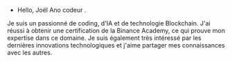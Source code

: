 - Hello, Joël Ano codeur .


 Je suis un passionné de coding, d'IA et de technologie Blockchain. J'ai réussi à obtenir une certification de la Binance Academy, ce qui prouve mon expertise dans ce domaine. Je suis également très intéressé par les dernières innovations technologiques et j'aime partager mes connaissances avec les autres.
<!---
joelAno225/joelAno225 is a ✨ special ✨ repository because its `README.md` (this file) appears on your GitHub profile.
You can click the Preview link to take a look at your changes.
--->
